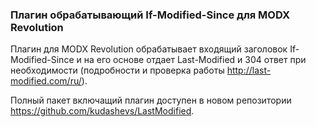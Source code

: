 ### Плагин обрабатывающий If-Modified-Since для MODX Revolution

Плагин для MODX Revolution обрабатывает входящий заголовок If-Modified-Since и на его основе отдает Last-Modified и 304 ответ при необходимости (подробности и проверка работы http://last-modified.com/ru/).

Полный пакет включащий плагин доступен в новом репозитории https://github.com/kudashevs/LastModified.